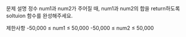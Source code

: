 문제 설명
정수 num1과 num2가 주어질 때, num1과 num2의 합을 return하도록 soltuion 함수를 완성해주세요.

제한사항
-50,000 ≤ num1 ≤ 50,000
-50,000 ≤ num2 ≤ 50,000

